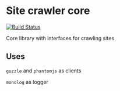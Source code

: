 Site crawler core
====

[![Build Status](https://travis-ci.org/kevich/site-crawler-core.svg)](https://travis-ci.org/kevich/site-crawler-core)

Core library with interfaces for crawling sites

Uses
----

`guzzle` and `phantomjs` as clients

`monolog` as logger
